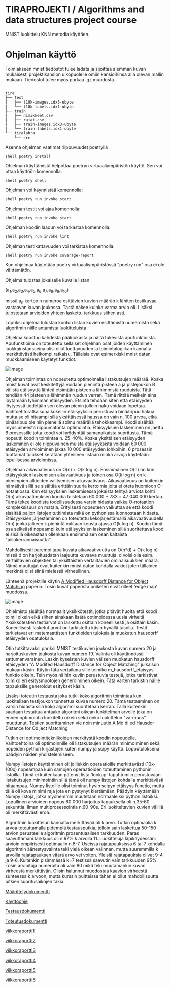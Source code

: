 # TIRAPROJEKTI / Algorithms and data structures project course

MNIST luokittelu KNN metodia käyttäen.


# Ohjelman käyttö

Toimiakseen mnist tiedostot tulee ladata ja sijoittaa alemman kuvan mukaisesti projektikansion ulkopuolelle omiin kansioihinsa alla olevan mallin mukaan.
Tiedostot tulee myös purkaa .gz muodosta.

```shell

tira
├── test
|   ├── t10k-images.idx3-ubyte
|   └── t10k-labels.idx1-ubyte
├── train
|   ├── nimikkeet.csv
|   ├── rajat.csv
|   ├── train-images.idx3-ubyte
|   └── train-labels.idx1-ubyte
└── tiralabra
    └── src
```

Asenna ohjelman vaatimat riippuvuudet poetryllä

```shell poetry install```

Ohjelman käyttämistä helpottaa poetryn virtuaaliympäristön käyttö. Sen voi ottaa käyttöön komennolla:

```shell poetry shell```

Ohjelman voi käynnistää komennolla:

```shell poetry run invoke start ```

Ohjelman testit voi ajaa komennolla:

```shell poetry run invoke start ```

Ohjelman koodin laadun voi tarkastaa komennolla:

```shell poetry run invoke lint ```

Ohjelman testikattavuuden voi tarkistaa komennolla:

```shell poetry run invoke coverage-report ```

Kun ohjelmaa käytetään poetry virtuaaliympäristössä "poetry run" osa ei ole välttämätön. 


Ohjelma tulostaa jokaiselle kuvalle listan

(a<sub>1</sub>,a<sub>2</sub>,a<sub>3</sub>,a<sub>4</sub>,a<sub>5</sub>,a<sub>6</sub>,a<sub>7</sub>,a<sub>8</sub>,a<sub>9</sub>,a<sub>10</sub>)

missä a<sub>n</sub> kertoo n numeroa esittävien kuvien määrän k lähiten testikuvaa vastaavan kuvan joukossa. Tästä näkee kuinka varma arvio oli. 
Lisäksi tulostetaan arvioiden yhteen laskettu tarkkuus siihen asti.

Lopuksi ohjelma tulostaa kootun listan kuvien esittämistä numeroista sekä algoritmin niille antamista luokitteluista


Ohjelma koostuu kahdesta pääluokasta ja näitä tukevista apufunktioista. Apufunktioina on toteutettu sellaiset ohjelman osat joiden käyttäminen
luokkainstansseina olisi ollut luettavuuden ja toimintalogiikan kannalta merkittävästi heikompi ratkaisu. Tällaisia ovat esimerkiski mnist datan muokkaamiseen käytetyt
funktiot.

![image](https://user-images.githubusercontent.com/49132322/225993774-6a0ebc6d-2a50-4ae9-a9b7-e1989bf62206.png)


Ohjelman toimintaa on nopeutettu optimoimalla listakutsujen määrää. Koska mnist kuvat ovat keskitettyjä voidaan pienintä pisteen a ja pistejoukon B
välistä etäisyyttä lähteä etsimään pisteen a lähimmistä ruuduista. Tätä tehdään 44 pisteen a lähimmän ruudun verran. Tämä riittää melkein aina löytämään
lyhimmän etäisyyden. Etsintä tehdään siten että etäisyyden löytyessä tiedetään sen olevan pienin jolloin haku voidaan lopettaa. Vaihtoehtoratkaisuna kokeilin
etäisyyksiin perustuvaa binääripuu hakua mutta se oli hitaampi sillä yksittäisessä haussa on vain n. 100 arvoa, eikä binääripuu ole niin pienellä
solmu määrällä tehokkaampi. Koodi sisältää myös aiheesta riippumatonta optimointia. Etäisyyksien laskeminen on jaettu 6 prosessille jotta koodi voi hyödyntää
samanaikaista suoritusta. Tämä nopeutti koodin toimintaa n. 25-40%. Koska yksittäisen etäisyyden laskeminen ei ole riippuvainen muista etäisyyksistä voidaan
60 000 etäisyyden arvioiminen jakaa 10 000 etäisyyden lohkoihin. 6 prosessin tuottamat tulokset kerätään yhteiseen listaan minkä arvoja käytetään lopullisessa
arvioinnissa.

Ohjelman aikavaativuus on O(n) + O(k log n). Ensimmäinen O(n) on knn etäisyyksien laskemisen aikavaativuus ja toinen osa O(k log n) on k pienimpien
alkioiden valitsemisen aikavaativuus. Aikavaativuus on kuitenkin hämäävä sillä se sisältää erittäin suuria kertoimia joita ei oteta huomioon O-notaatiossa.
knn etäisyyksien laskemisessa jokaista tehtyä arviota kohti O(n) aikavaatimuksen koodia toistetaan 60 000 * 783 = 47 040 000 kertaa. Tämä tekee koodista todellisuudessa
varsin hidasta vaikka O-notaation kompleksisuus on matala. Erityisesti nopeuteen vaikuttaa se että koodi sisältää paljon listojen tutkimista mikä on pythonissa
luonnostaan hidasta.
Etäisyyksien järjestäminen on toteutettu kekojärjestämällä aikavaativuudella O(n) jonka jälkeen
k pienintä valitaan keosta ajassa O(k log n). Koodin tämä osa selkeästi nopeampi kuin etäisyyksien laskeminen sillä suoritettava koodi ei sisällä
oikeastaan ollenkaan ensimmäisen osan kaltaista "piilokerrannaisuutta".

Mahdollisesti parempi tapa kuvata aikavaativuutta on O(n*d) + O(k log n) missä d on harjoitusdatan laajuutta kuvaava muuttuja. d voisi olla esim.
vertailtavien objektien tai yksittäisten vertailtavien ominaisuuksien määrä. Nämä muuttujat ovat kuitenkin mnist datan kohdalla vakiot joten tällainen
merkintä olisi siinä mielessä virheellinen. 

Lähteenä projektille käytin [A Modified Hausdorff Distance for Object Matching](https://citeseerx.ist.psu.edu/doc/10.1.1.1.8155) paperia. Tosin kuvat paperista poiketen eivät olleet 'edge map' muodossa.


![image](https://user-images.githubusercontent.com/49132322/225994650-198ec2b2-1d15-4143-a752-c8d537060c60.png)


Ohjelmisto sisältää normaalit yksikkötestit, jotka pitävät huolta että koodi toimii oikein eikä siihen ainakaan lisätä optimoidessa uusia virheitä. 
Yksikkötestien testiarvot on laskettu osittain koneellisesti ja osittain käsin. Koneellisesti lasketut arvot on tarkistettu käsin hyvällä tasolla.
Testit tarkistavat eri matemaattisten funktioiden tuloksia ja muokatun hausdorff etäisyyden osatuloksia.

Otin tutkittavaksi pariksi MNIST testikuvien joukosta kuvan numero 20 ja harjoituskuvien joukosta kuvan numero 19. Valinta oli käytännössä
sattumanvarainen. Laskin kyseisten kuvien välisen muokatun hausdorff etäisyyden "A Modifed Hausdorff Distance for Object Matching" julkaisun mukaan käsin.
Käytin tätä vertailuna sille toimiko m_hausdorff_etaisyys funktio oikein. Tein myös näihin kuviin perustuvia testejä, jotka tarkistivat toimiko eri
esitysmuotojen generoiminen oikein. Tätä varten tarkistin näille tapauksille generoidut esitykset käsin.

Lisäksi toteutin testausta joka tutkii koko algoritmin toimintaa kun luokitellaan testijoukon tunnettua kuvaa numero 20. Tämä testaaminen on varsin hidasta
sillä koko algoritmi suoritetaan kerran. Tällä kuitenkin saadaan testattua antaako algoritmi oikean luokitelman arvolle joka on ennen optimointia
luokiteltu oikein sekä onko luokittelun "varmuus" muuttunut. Testien suorittaminen vie noin minuutin.A Mo di ed Hausdor Distance for Ob ject Matching


Tutkin eri optimointitekniikoiden merkitystä koodin nopeudelle. Vaihtoehtoina oli optimoinnille oli listakutsujen määrän minimoiminen sekä nopeiden python kirjastojen kuten numpy ja scipy käyttö. Lopputuloksena päädyin näiden yhdistelemiseen. 

Numpy listojen käyttäminen oli joillekkin operaatioille merkittävästi (10x-100x) nopeampaa kuin samojen operaatioiden toteuttaminen pythonin listoilla.
Tämä ei kuitenkaan pätenyt lista 'lookup' tapahtumiin perustuvaan listakutsujen minimointiin sillä tämä oli numpy listojen kohdalla merkittävästi
hitaampaa. Numpy listoille olisi toiminut hyvin scipyn etäisyys functio, mutta tällä oli kova minimi raja jota en pystynyt kiertämään. Päädyin käyttämään
Numpy listoja, jotka myöhemmin muutetaan normaaleiksi python listoiksi. Lopullinen arvioiden nopeus 60 000 harjoitus tapauksella oli n.35-60 sekunttia.
Ilman multiprosessointia n.60-90s. Eri luokiteltavien kuvien välillä oli merkittävästi eroa.


Algoritmin luokittelun kannalta merkittävää oli k arvo. Tutkin optimaalia k arvoa toteuttamalla pidempiä testausputkia, jolloin sain laskettua 50-150 
arvion perusteella algoritmin prosentuaalisen tarkkuuden. Paras saavuttamani tarkkuus oli n.97% k arvolla 11. Luokitteluja läpikäydessäni arvioin 
empiirisesti optimaalin n.6-7. Useissa rajatapauksissa 6 tai 7 kohdalla algoritmin äänestysvalinta teki vielä oikean valinnan, mutta suuremmilla k arvoilla
rajatapauksen väärä arvo vei voiton. Yleisiä rajatapauksia olivat 9-4 ja 9-6. Kuitenkin pisimmässä k=7 testissä saavutin vain tarkkuuden 95%. Tosin arvioituja numeroita oli vain 80 mikä teki muutamankin kuvan virheestä merkittävän. Olisin halunnut muodostaa kaavion virheestä suhteessa k arvoon, mutta kurssin puitteissa tähän ei ollut mahdollisuutta pitkien suoritusaikojen takia. 



[Määrittelydokumentti](https://github.com/lxhelmer/tiralabra/blob/main/docs/M%C3%A4%C3%A4rittelydokumentti.md)

[Käyttöohje](https://github.com/lxhelmer/tiralabra/blob/main/docs/K%C3%A4ytt%C3%B6ohje.md)

[Testausdokumentti](https://github.com/lxhelmer/tiralabra/blob/main/docs/Testausdokumentti.md)

[Toteutusdokumentti](https://github.com/lxhelmer/tiralabra/blob/main/docs/Toteutusdokumentti.md)



[viikkoraportti1](https://github.com/lxhelmer/tiralabra/blob/main/viikkoraportit/viikkoraportti1.md)

[viikkoraportti2](https://github.com/lxhelmer/tiralabra/blob/main/viikkoraportit/viikkoraportt2.md)

[viikkoraportti3](https://github.com/lxhelmer/tiralabra/blob/main/viikkoraportit/viikkoraportti3.md)

[viikkoraportti4](https://github.com/lxhelmer/tiralabra/blob/main/viikkoraportit/viikkoraportti4.md)

[viikkoraportti5](https://github.com/lxhelmer/tiralabra/blob/main/viikkoraportit/viikkoraportti5.md)

[viikkoraportti6](https://github.com/lxhelmer/tiralabra/blob/main/viikkoraportit/viikkoraportti6.md)


